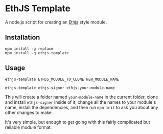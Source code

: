 # EthJS Template

A node.js script for creating an [Ethjs](https://github.com/ethjs) style module.

## Installation

```
npm install -g replace
npm install -g ethjs-template
```

## Usage

```
ethjs-template ETHJS_MODULE_TO_CLONE NEW_MODULE_NAME
```

`ethjs-template ethjs-signer ethjs-your-module-name`

This will create a folder named `your-module-name` in the current folder, clone and install `ethjs-signer` inside of it, change all the names to your module's name, install the dependencies, and then run `npm init` to ask you about any other changes to make.

It's very simple, but enough to get going with this fairly complicated but reliable module format.

